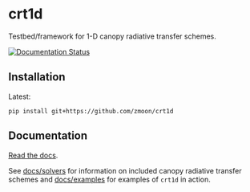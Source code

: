 # crt1d

Testbed/framework for 1-D canopy radiative transfer schemes.

[![Documentation Status](https://readthedocs.org/projects/crt1d/badge/?version=latest)](https://crt1d.readthedocs.io/en/latest/?badge=latest)

## Installation

Latest:
```
pip install git+https://github.com/zmoon/crt1d
```

## Documentation

[Read the docs](https://crt1d.readthedocs.io/en/latest/).

See [docs/solvers](https://crt1d.readthedocs.io/en/latest/solvers.html) for information on included canopy radiative transfer schemes
and [docs/examples](https://crt1d.readthedocs.io/en/latest/examples.html) for examples of `crt1d` in action.
